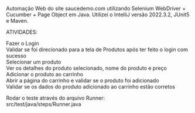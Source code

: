 
Automação Web do site saucedemo.com utilizando Selenium WebDriver + Cucumber + Page Object em Java. Utilizei o IntelliJ versão 2022.3.2, JUnit5 e Maven.  


ATIVIDADES:  


Fazer o Login  
Validar se foi direcionado para a tela de Produtos após ter feito o login com sucesso  
Selecionar um produto  
Ver os detalhes do produto selecionado, nome do produto e preço  
Adicionar o produto ao carrinho   
Abrir a página do carrinho e validar se o produto foi adicionado  
Validar se os dados do produto adicionado ao carrinho estão corretos  


Rodar o teste através do arquivo Runner:  
  src/test/java/steps/Runner.java  
